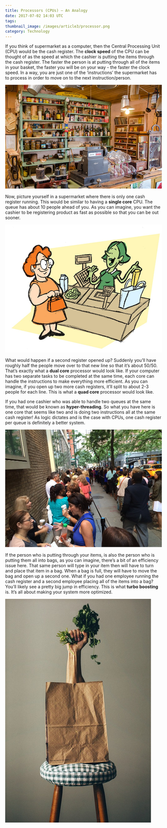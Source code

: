 ```yaml
---
title: Processors (CPUs) – An Analogy
date: 2017-07-02 14:03 UTC
tags:
thumbnail_image: /images/article3/processor.png
category: Technology
---
```


If you think of supermarket as a computer, then the Central Processing Unit (CPU) would be the cash register. The **clock speed** of the CPU can be thought of as the speed at which the cashier is putting the items through the cash register. The faster the person is at putting through all of the items in your basket, the faster you will be on your way - the faster the clock speed. In a way, you are just one of the ‘instructions’ the supermarket has to process in order to move on to the next instruction/person.

![supermarket](/images/article3/supermarket.jpg)

Now, picture yourself in a supermarket where there is only one cash register running. This would be similar to having a **single core** CPU. The queue has about 10 people ahead of you. As you can imagine, you want the cashier to be registering product as fast as possible so that you can be out sooner.

![cash register cashier](/images/article3/cashier.jpg)

What would happen if a second register opened up? Suddenly you’ll have roughly half the people move over to that new line so that it’s about 50/50. That’s exactly what a **dual core** processor would look like. If your computer has two separate tasks to be completed at the same time, each core can handle the instructions to make everything more efficient. As you can imagine, if you open up two more cash registers, it’ll split to about 2-3 people for each line. This is what a **quad core** processor would look like.

If you had one cashier who was able to handle two queues at the same time, that would be known as **hyper-threading**. So what you have here is one core that seems like two and is doing two instructions all at the same cash register! As logic dictates and is the case with CPUs, one cash register per queue is definitely a better system.

![queues](/images/article3/queue.jpg)

If the person who is putting through your items, is also the person who is putting them all into bags, as you can imagine, there’s a bit of an efficiency issue here. That same person will type in your item then will have to turn and place that item in a bag. When a bag is full, they will have to move the bag and open up a second one. What if you had one employee running the cash register and a second employee placing all of the items into a bag? You’ll likely see a pretty big jump in efficiency. This is what **turbo boosting** is. It’s all about making your system more optimized.

![brown paper bag](/images/article3/bagging.jpg)
